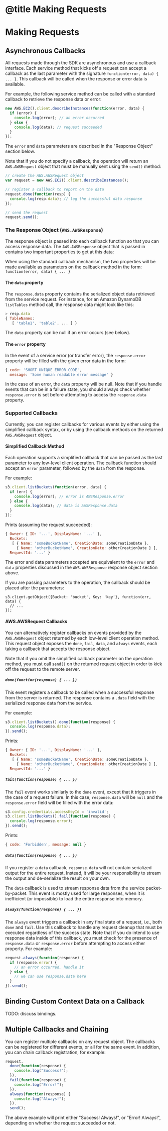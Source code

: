 # @title Making Requests

# Making Requests

## Asynchronous Callbacks

All requests made through the SDK are asynchronous and use a
callback interface. Each service method that kicks off a request
can accept a callback as the last parameter with the signature
`function(error, data) { ... }`. This callback will be called when
the response or error data is available.

For example, the following service method can be called with
a standard callback to retrieve the response data or error:

```js
new AWS.EC2().client.describeInstances(function(error, data) {
  if (error) {
    console.log(error); // an error occurred
  } else {
    console.log(data); // request succeeded
  }
});
```

The `error` and `data` parameters are described in the "Response Object"
section below.

Note that if you do not specify a callback, the operation will
return an `AWS.AWSRequest` object that must be manually sent using
the `send()` method:

```js
// create the AWS.AWSRequest object
var request = new AWS.EC2().client.describeInstances();

// register a callback to report on the data
request.done(function(resp) {
  console.log(resp.data); // log the successful data response
});

// send the request
request.send();
```

### The Response Object (`AWS.AWSResponse`)

The response object is passed into each callback function so
that you can access response data. The `AWS.AWSResponse` object that
is passed in contains two important properties to get at this data:

When using the standard callback mechanism, the two properties will
be made available as parameters on the callback method in the form:
`function(error, data) { ... }`

#### The `data` property

The `response.data` property contains the serialized object data
retrieved from the service request. For instance, for an
Amazon DynamoDB `listTables` method call, the response data might 
look like this:

```js
> resp.data
{ TableNames: 
   [ 'table1', 'table2', ... ] }
```

The `data` property can be null if an error occurs (see below).

#### The `error` property

In the event of a service error (or transfer error), the
`response.error` property will be filled with the given
error data in the form:

```js
{ code: 'SHORT_UNIQUE_ERROR_CODE',
  message: 'Some human readable error message' }
```

In the case of an error, the `data` property will be null.
Note that if you handle events that can be in a failure state,
you should always check whether `response.error` is set
before attempting to access the `response.data` property.

### Supported Callbacks

Currently, you can register callbacks for various events by
either using the simplified callback syntax, or by using the callback
methods on the returned `AWS.AWSRequest` object.

#### Simplified Callback Method

Each operation supports a simplified callback that can be passed as the last
parameter to any low-level client operation. The callback function should
accept an `error` parameter, followed by the `data` from the response.

For example:

```js
s3.client.listBuckets(function(error, data) {
  if (err) {
    console.log(error); // error is AWSResponse.error
  } else {
    console.log(data); // data is AWSResponse.data
  }
});
```

Prints (assuming the request succeeded):

```js
{ Owner: { ID: '...', DisplayName: '...' },
  Buckets:
   [ { Name: 'someBucketName', CreationDate: someCreationDate },
     { Name: 'otherBucketName', CreationDate: otherCreationDate } ],
  RequestId: '...' }
```

The error and data parameters accepted are equivalent to the `error` and
`data` properties discussed in the `AWS.AWSResponse` response object section
above.

If you are passing parameters to the operation, the callback should be placed
after the parameters:

```
s3.client.getObject({Bucket: 'bucket', Key: 'key'}, function(err, data) {
  // ...
});
```

#### AWS.AWSRequest Callbacks

You can alternatively register callbacks on events provided by the
`AWS.AWSRequest` object returned by each low-level client operation method.
This request object exposes the `done`, `fail`, `data`, and `always`
events, each taking a callback that accepts the response object.

Note that if you omit the simplified callback parameter on the operation
method, you must call `send()` on the returned request object in order to
kick off the request to the remote server.

##### `done(function(response) { ... })`

This event registers a callback to be called when a successful response
from the server is returned. The response contains a `.data` field
with the serialized response data from the service.

For example:

```js
s3.client.listBuckets().done(function(response) {
  console.log(response.data);
}).send();
```

Prints:

```js
{ Owner: { ID: '...', DisplayName: '...' },
  Buckets: 
   [ { Name: 'someBucketName', CreationDate: someCreationDate },
     { Name: 'otherBucketName', CreationDate: otherCreationDate } ],
  RequestId: '...' }
```

##### `fail(function(response) { ... })`

The `fail` event works similarly to the `done` event, except that it
triggers in the case of a request failure. In this case, `response.data`
will be `null` and the `response.error` field will be filled with
the error data:

```js
s3.config.credentials.accessKeyId = 'invalid';
s3.client.listBuckets().fail(function(response) {
  console.log(response.error);
}).send();
```

Prints:

```js
{ code: 'Forbidden', message: null }
```

##### `data(function(response) { ... })`

<p class="note">If you register a <code>data</code> callback,
  <code>response.data</code> will not contain serialized output
  for the entire request. Instead, it will be your responsibility
  to stream the output and de-serialize the result on your own.
</p>

The `data` callback is used to stream response data from the
service packet-by-packet. This event is mostly used for large responses,
when it is inefficient (or impossible) to load the entire response into
memory.

##### `always(function(response) { ... })`

The `always` event triggers a callback in any final state of a request, i.e.,
both `done` and `fail`. Use this callback to handle any request cleanup
that must be executed regardless of the success state. Note that if you
do intend to use response data inside of this callback, you must check
for the presence of `response.data` or `response.error` before attempting
to access either property. For example:

```js
request.always(function(response) {
  if (response.error) {
    // an error occurred, handle it
  } else {
    // we can use response.data here
  }
}).send();
```

## Binding Custom Context Data on a Callback

TODO: discuss bindings.

## Multiple Callbacks and Chaining

You can register multiple callbacks on any request object. The
callbacks can be registered for different events, or all for the
same event. In addition, you can chain callback registration, for
example:

```js
request.
  done(function(response) {
    console.log("Success!");
  }).
  fail(function(response) {
    console.log("Error!");
  }).
  always(function(response) {
    console.log("Always!");
  }).
  send();
```

The above example will print either "Success! Always!", or "Error! Always!",
depending on whether the request succeeded or not.
